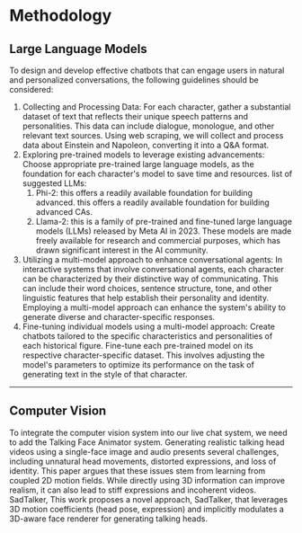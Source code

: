 # Methodology

## Large Language Models

To design and develop effective chatbots that can engage users in natural and personalized conversations, the following guidelines should be considered:

1. Collecting and Processing Data: For each character, gather a substantial dataset of text that reflects their unique speech patterns and personalities. This data can include dialogue, monologue, and other relevant text sources. Using web scraping, we will collect and process data about Einstein and Napoleon, converting it into a Q\&A format.
2. Exploring pre-trained models to leverage existing advancements: Choose appropriate pre-trained large language models, as the foundation for each character's model to save time and resources. list of suggested LLMs:
   1. Phi-2: this offers a readily available foundation for building advanced. this offers a readily available foundation for building advanced CAs.
   2. Llama-2: this is a family of pre-trained and fine-tuned large language models (LLMs) released by Meta AI in 2023. These models are made freely available for research and commercial purposes, which has drawn significant interest in the AI community.
3. Utilizing a multi-model approach to enhance conversational agents: In interactive systems that involve conversational agents, each character can be characterized by their distinctive way of communicating. This can include their word choices, sentence structure, tone, and other linguistic features that help establish their personality and identity. Employing a multi-model approach can enhance the system's ability to generate diverse and character-specific responses.
4. Fine-tuning individual models using a multi-model approach: Create chatbots tailored to the specific characteristics and personalities of each historical figure. Fine-tune each pre-trained model on its respective character-specific dataset. This involves adjusting the model's parameters to optimize its performance on the task of generating text in the style of that character.

***

## Computer Vision

To integrate the computer vision system into our live chat system, we need to add the Talking Face Animator system. Generating realistic talking head videos using a single-face image and audio presents several challenges, including unnatural head movements, distorted expressions, and loss of identity. This paper argues that these issues stem from learning from coupled 2D motion fields. While directly using 3D information can improve realism, it can also lead to stiff expressions and incoherent videos. SadTalker, This work proposes a novel approach, SadTalker, that leverages 3D motion coefficients (head pose, expression) and implicitly modulates a 3D-aware face renderer for generating talking heads.
